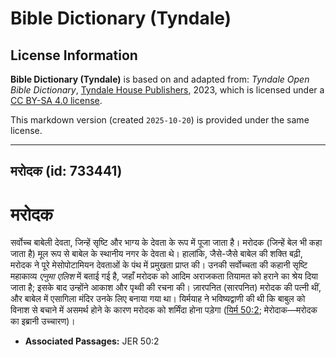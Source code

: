 # Bible Dictionary (Tyndale)

## License Information

**Bible Dictionary (Tyndale)** is based on and adapted from: _Tyndale Open Bible Dictionary_, [Tyndale House Publishers](https://tyndaleopenresources.com/), 2023, which is licensed under a [CC BY-SA 4.0 license](https://creativecommons.org/licenses/by-sa/4.0/legalcode.en).

This markdown version (created `2025-10-20`) is provided under the same license.



--------------------------------

## मरोदक (id: 733441)

मरोदक
=====

सर्वोच्च बाबेली देवता, जिन्हें सृष्टि और भाग्य के देवता के रूप में पूजा जाता है। मरोदक (जिन्हें बेल भी कहा जाता है) मूल रूप से बाबेल के स्थानीय नगर के देवता थे। हालांकि, जैसे\-जैसे बाबेल की शक्ति बढ़ी, मरोदक ने पूरे मेसोपोटामियन देवताओं के पंथ में प्रमुखता प्राप्त की। उनकी सर्वोच्चता की कहानी सृष्टि महाकाव्य *एनुमा एलिश* में बताई गई है, जहाँ मरोदक को आदिम अराजकता तियामत को हराने का श्रेय दिया जाता है; इसके बाद उन्होंने आकाश और पृथ्वी की रचना की। ज़ारपनित (सारपनित) मरोदक की पत्नी थीं, और बाबेल में एसागिला मंदिर उनके लिए बनाया गया था। यिर्मयाह ने भविष्यद्वाणी की थी कि बाबुल को विनाश से बचाने में असमर्थ होने के कारण मरोदक को शर्मिंदा होना पड़ेगा ([यिर्म 50:2](https://ref.ly/Jer50:2); मेरोदाक—मरोदक का इब्रानी उच्चारण)।

* **Associated Passages:** JER 50:2

